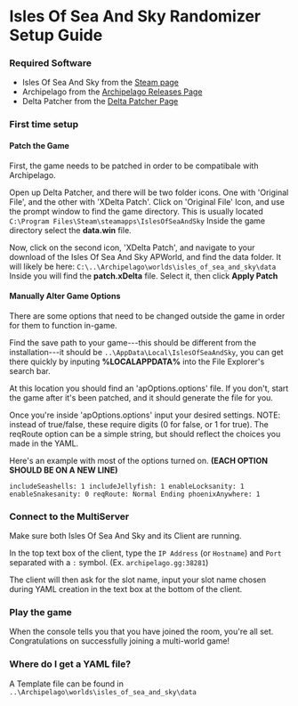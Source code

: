 # Isles Of Sea And Sky Randomizer Setup Guide

### Required Software

- Isles Of Sea And Sky from the [Steam page](https://store.steampowered.com/app/1233070/Isles_of_Sea_and_Sky/)
- Archipelago from the [Archipelago Releases Page](https://github.com/ArchipelagoMW/Archipelago/releases)
- Delta Patcher from the [Delta Patcher Page](https://www.romhacking.net/utilities/704/)

### First time setup

#### Patch the Game

First, the game needs to be patched in order to be compatibale with Archipelago.

Open up Delta Patcher, and there will be two folder icons. One with 'Original File', and the other with 'XDelta Patch'. Click on 'Original File' Icon, and use the prompt window to find the game directory. This is usually located `C:\Program Files\Steam\steamapps\IslesOfSeaAndSky`
Inside the game directory select the **data.win** file.

Now, click on the second icon, 'XDelta Patch', and navigate to your download of the Isles Of Sea And Sky APWorld, and find the data folder.
It will likely be here: `C:\..\Archipelago\worlds\isles_of_sea_and_sky\data` Inside you will find the **patch.xDelta** file. 
Select it, then click **Apply Patch**

#### Manually Alter Game Options

There are some options that need to be changed outside the game in order for them to function in-game.

Find the save path to your game---this should be different from the installation---it should be `..\AppData\Local\IslesOfSeaAndSky`, you can get there quickly by inputing **%LOCALAPPDATA%** into the File Explorer's search bar.

At this location you should find an 'apOptions.options' file. If you don't, start the game after it's been patched, and it should generate the file for you.

Once you're inside 'apOptions.options' input your desired settings. NOTE: instead of true/false, these require digits (0 for false, or 1 for true). The reqRoute option can be a simple string, but should reflect the choices you made in the YAML.

Here's an example with most of the options turned on. **(EACH OPTION SHOULD BE ON A NEW LINE)**

`includeSeashells: 1
includeJellyfish: 1
enableLocksanity: 1
enableSnakesanity: 0
reqRoute: Normal Ending
phoenixAnywhere: 1`


### Connect to the MultiServer

Make sure both Isles Of Sea And Sky and its Client are running. 

In the top text box of the client, type the `IP Address` (or `Hostname`) and `Port` separated with a `:` symbol. 
(Ex. `archipelago.gg:38281`)

The client will then ask for the slot name, input your slot name chosen during YAML creation in the text box at the 
bottom of the client.



### Play the game

When the console tells you that you have joined the room, you're all set. Congratulations on successfully joining a
multi-world game!


### Where do I get a YAML file?

A Template file can be found in `..\Archipelago\worlds\isles_of_sea_and_sky\data`
